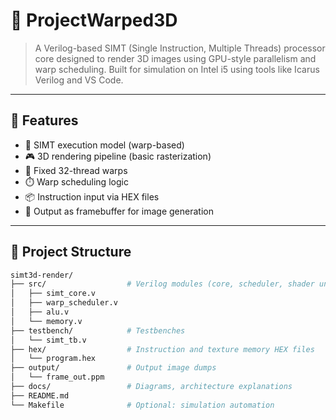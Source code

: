 # 🧠 ProjectWarped3D

> A Verilog-based SIMT (Single Instruction, Multiple Threads) processor core designed to render 3D images using GPU-style parallelism and warp scheduling. Built for simulation on Intel i5 using tools like Icarus Verilog and VS Code.

---

## 🚀 Features

- 🧵 SIMT execution model (warp-based)
- 🎮 3D rendering pipeline (basic rasterization)
- 🧮 Fixed 32-thread warps
- ⏱️ Warp scheduling logic
- 📦 Instruction input via HEX files
- 🎨 Output as framebuffer for image generation

---

## 📁 Project Structure

```bash
simt3d-render/
├── src/                  # Verilog modules (core, scheduler, shader units)
│   ├── simt_core.v
│   ├── warp_scheduler.v
│   ├── alu.v
│   └── memory.v
├── testbench/            # Testbenches
│   └── simt_tb.v
├── hex/                  # Instruction and texture memory HEX files
│   └── program.hex
├── output/               # Output image dumps
│   └── frame_out.ppm
├── docs/                 # Diagrams, architecture explanations
├── README.md
└── Makefile              # Optional: simulation automation
